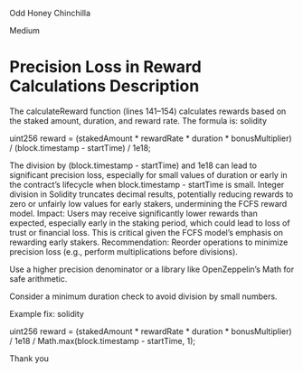 Odd Honey Chinchilla

Medium

# Precision Loss in Reward Calculations Description

The calculateReward function (lines 141–154) calculates rewards based on the staked amount, duration, and reward rate. The formula is:
solidity

uint256 reward = (stakedAmount * rewardRate * duration * bonusMultiplier) / (block.timestamp - startTime) / 1e18;

The division by (block.timestamp - startTime) and 1e18 can lead to significant precision loss, especially for small values of duration or early in the contract’s lifecycle when block.timestamp - startTime is small. Integer division in Solidity truncates decimal results, potentially reducing rewards to zero or unfairly low values for early stakers, undermining the FCFS reward model.
Impact: Users may receive significantly lower rewards than expected, especially early in the staking period, which could lead to loss of trust or financial loss. This is critical given the FCFS model’s emphasis on rewarding early stakers.
Recommendation:
Reorder operations to minimize precision loss (e.g., perform multiplications before divisions).

Use a higher precision denominator or a library like OpenZeppelin’s Math for safe arithmetic.

Consider a minimum duration check to avoid division by small numbers.

Example fix:
solidity

uint256 reward = (stakedAmount * rewardRate * duration * bonusMultiplier) / 1e18 / Math.max(block.timestamp - startTime, 1);

Thank you